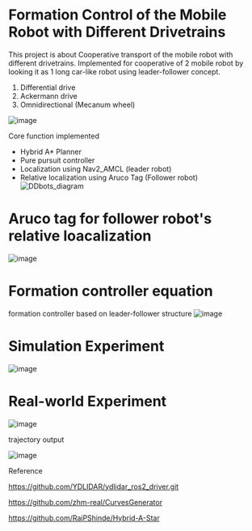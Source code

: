 # Formation Control of the Mobile Robot with Different Drivetrains
This project is about Cooperative transport of the mobile robot with different drivetrains. Implemented for cooperative of 2 mobile robot by looking it as 1 long car-like robot using leader-follower concept.

1. Differential drive 
2. Ackermann drive 
3. Omnidirectional (Mecanum wheel)
   
![image](https://github.com/user-attachments/assets/ceaae877-36a2-4753-92e8-3c2df2b4400c)

Core function implemented
- Hybrid A* Planner
- Pure pursuit controller
- Localization using Nav2_AMCL (leader robot)
- Relative localization using Aruco Tag (Follower robot)
![DDbots_diagram](https://github.com/user-attachments/assets/ac3cfcb8-bd8a-4da3-a344-ec4522ccc5b6)

# Aruco tag for follower robot's relative loacalization
![image](https://github.com/user-attachments/assets/4353ca18-aa8b-49eb-9965-55667da5bc1e)


# Formation controller equation 
formation controller based on leader-follower structure
![image](https://github.com/user-attachments/assets/edb5299c-9a13-4a95-b6e6-25183e795149)


# Simulation Experiment
![image](https://github.com/user-attachments/assets/17afdc1d-209d-4780-b47b-15af26b0fce7)

# Real-world Experiment
![image](https://github.com/user-attachments/assets/24d01a00-a2ac-40f9-9eb5-27bcff926794)

trajectory output

![image](https://github.com/user-attachments/assets/cd844232-7341-480b-8295-4812d4b1a161)


Reference

https://github.com/YDLIDAR/ydlidar_ros2_driver.git

https://github.com/zhm-real/CurvesGenerator

https://github.com/RajPShinde/Hybrid-A-Star

